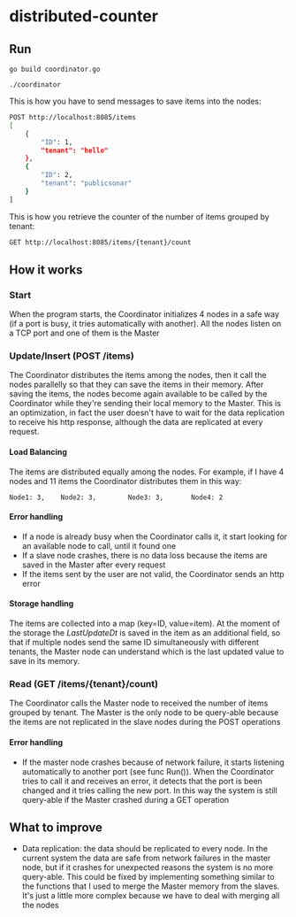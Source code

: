 # distributed-counter

## Run 

```
go build coordinator.go

./coordinator
```

This is how you have to send messages to save items into the nodes:

```bash
POST http://localhost:8085/items
[
    {
        "ID": 1,
        "tenant": "hello"
    },
    {
        "ID": 2,
        "tenant": "publicsonar"
    }
]
```

This is how you retrieve the counter of the number of items grouped by tenant:

```bash
GET http://localhost:8085/items/{tenant}/count
```



## How it works

### Start

When the program starts, the Coordinator initializes 4 nodes in a safe way (if a port is busy, it tries automatically with another). All the nodes listen on a TCP port and one of them is the Master

### Update/Insert (POST /items)

The Coordinator distributes the items among the nodes, then it call the nodes parallelly so that they can save the items in their memory.  After saving the items, the nodes become again available to be called by the Coordinator while they're sending their local memory to the Master. This is an optimization, in fact the user doesn't have to wait for the data replication to receive his http response, although the data are replicated at every request.

#### Load Balancing

The items are distributed equally among the nodes. For example, if I have 4 nodes and 11 items the Coordinator distributes them in this way: 

```
Node1: 3,    Node2: 3,        Node3: 3,       Node4: 2
```



#### Error handling

- If a node is already busy when the Coordinator calls it, it start looking for an available node to call, until it found one
- If a slave node crashes, there is no data loss because the items are saved in the Master after every request
- If the items sent by the user are not valid, the Coordinator sends an http error

 #### Storage handling

The items are collected into a map (key=ID, value=item). At the moment of the storage the *LastUpdateDt* is saved in the item as an additional field, so that if multiple nodes send the same ID simultaneously with different tenants, the Master node can understand which is the last updated value to save in its memory.

### Read (GET /items/{tenant}/count)

The Coordinator calls the Master node to received the number of items grouped by tenant. The Master is the only node to be query-able because the items are not replicated in the slave nodes during the POST operations

#### Error handling

- If the master node crashes because of network failure, it starts listening automatically to another port (see func Run()). When the Coordinator tries to call it and receives an error, it detects that the port is been changed and it tries calling the new port. In this way the system is still query-able if the Master crashed during a GET operation 



## What to improve

- Data replication: the data should be replicated to every node. In the current system the data are safe from network failures in the master node, but if it crashes for unexpected reasons the system is no more query-able. This could be fixed by implementing something similar to the functions that I used to merge the Master memory from the slaves. It's just a little more complex because we have to deal with merging all the nodes 